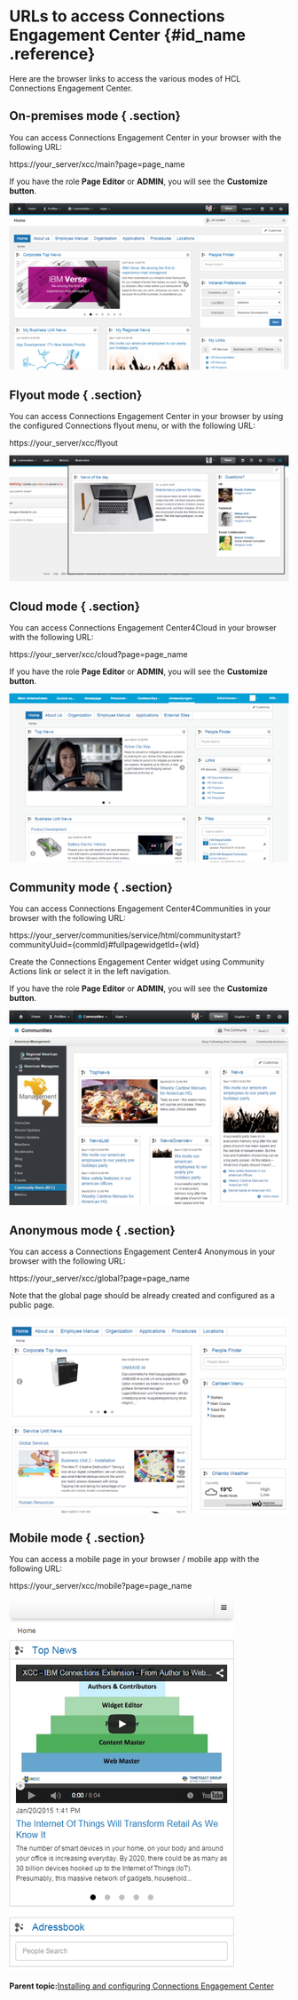# URLs to access Connections Engagement Center {#id_name .reference}

Here are the browser links to access the various modes of HCL Connections Engagement Center.

## On-premises mode { .section}

You can access Connections Engagement Center in your browser with the following URL:

https://your\_server/xcc/main?page=page\_name

If you have the role **Page Editor** or **ADMIN**, you will see the **Customize button**.

![image](images/image92.png)

## Flyout mode { .section}

You can access Connections Engagement Center in your browser by using the configured Connections flyout menu, or with the following URL:

https://your\_server/xcc/flyout

![image](images/image93.png)

## Cloud mode { .section}

You can access Connections Engagement Center4Cloud in your browser with the following URL:

https://your\_server/xcc/cloud?page=page\_name

If you have the role **Page Editor** or **ADMIN**, you will see the **Customize button**.

![image](images/onprem-image94.png)

## Community mode { .section}

You can access Connections Engagement Center4Communities in your browser with the following URL:

https://your\_server/communities/service/html/communitystart?communityUuid=\{commId\}\#fullpagewidgetId=\{wId\}

Create the Connections Engagement Center widget using Community Actions link or select it in the left navigation.

If you have the role **Page Editor** or **ADMIN**, you will see the **Customize button**.

![image](images/onprem-image95.png)

## Anonymous mode { .section}

You can access a Connections Engagement Center4 Anonymous in your browser with the following URL:

https://your\_server/xcc/global?page=page\_name

Note that the global page should be already created and configured as a public page.

![image](images/image96.png)

## Mobile mode { .section}

You can access a mobile page in your browser / mobile app with the following URL:

https://your\_server/xcc/mobile?page=page\_name

![image](images/onprem-image97.png)

**Parent topic:**[Installing and configuring Connections Engagement Center](../../connectors/icec/cec-inst-install_top.md)

